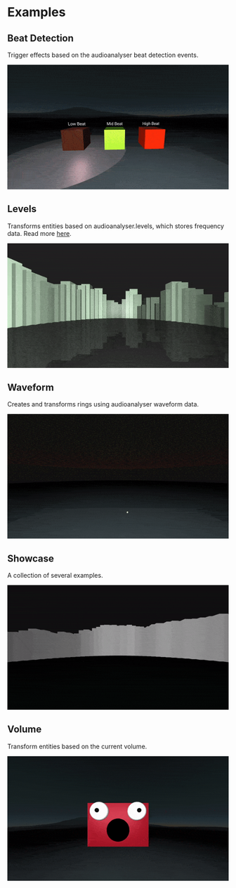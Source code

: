 # Examples

## Beat Detection

Trigger effects based on the audioanalyser beat detection events.

![Example gif](https://github.com/ryota-mitarai/aframe-audio-analyser/blob/master/examples/beat-detection/preview.gif)

## Levels

Transforms entities based on audioanalyser.levels, which stores frequency data. Read more [here](https://developer.mozilla.org/en-US/docs/Web/API/AnalyserNode/getByteFrequencyData).

![Example gif](https://github.com/ryota-mitarai/aframe-audio-analyser/blob/master/examples/levels/preview.gif)

## Waveform

Creates and transforms rings using audioanalyser waveform data.

![Example gif](https://github.com/ryota-mitarai/aframe-audio-analyser/blob/master/examples/waveform/preview.gif)

## Showcase

A collection of several examples.

![Example gif](https://github.com/ryota-mitarai/aframe-audio-analyser/blob/master/examples/showcase/preview.gif)

## Volume

Transform entities based on the current volume.

![Example gif](https://github.com/ryota-mitarai/aframe-audio-analyser/blob/master/examples/volume/preview.gif)
